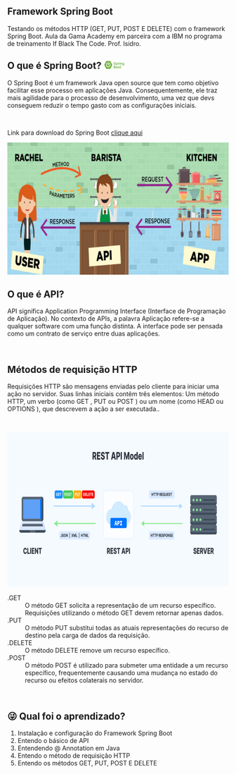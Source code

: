 ## Framework Spring Boot

<p> Testando os métodos HTTP (GET, PUT, POST E DELETE) com o framework Spring Boot. 
Aula da Gama Academy em parceira com a IBM no programa de treinamento If Black The Code. Prof. Isidro.</p>



## O que é Spring Boot? <img src="logo-spring.png" width="54" height="18"><br>
<p>O Spring Boot é um framework Java open source que tem como objetivo facilitar esse processo em aplicações Java. 
Consequentemente, ele traz mais agilidade para o processo de desenvolvimento, uma vez que devs conseguem reduzir
o tempo gasto com as configurações iniciais.</p><br>

Link para download do Spring Boot
[clique aqui](https://spring.io/) <br>

<img src="api-resumo.jpg" width="768" height="300"><br>

## O que é API? 
<p>API significa Application Programming Interface (Interface de Programação de Aplicação). No contexto de APIs, 
a palavra Aplicação refere-se a qualquer software com uma função distinta. A interface pode ser pensada como um 
contrato de serviço entre duas aplicações.</p><br>

## Métodos de requisição HTTP
<p>Requisições HTTP são mensagens enviadas pelo cliente para iniciar uma ação no servidor. Suas linhas iniciais 
contêm três elementos: Um método HTTP, um verbo (como GET , PUT ou POST ) ou um nome (como HEAD ou OPTIONS ), 
que descrevem a ação a ser executada..</p><br>

<img src="metodo-html.png" width="600" height="350"><br>

<dl>
<dt>.GET</dt>
<dd>O método GET solicita a representação de um recurso específico. Requisições utilizando o método GET devem 
retornar apenas dados.</dd>
<dt>.PUT</dt>
<dd> O método PUT substitui todas as atuais representações do recurso de destino pela carga de dados da requisição.</dd>
<dt>.DELETE</dt>
<dd> O método DELETE remove um recurso específico.</dd>
<dt>.POST</dt>
<dd> O método POST é utilizado para submeter uma entidade a um recurso específico, frequentemente causando uma 
mudança no estado do recurso ou efeitos colaterais no servidor.</dd>
</dl><br>

## :stuck_out_tongue_winking_eye: Qual foi o aprendizado?
<ol>
  <li>Instalação e configuração do Framework Spring Boot</li>
  <li>Entendo o básico de API</li>
  <li>Entendendo @ Annotation em Java</li>
  <li>Entendo o método de requisição HTTP</li>
  <li>Entendo os métodos GET, PUT, POST E DELETE</li>
</ol>


